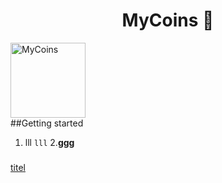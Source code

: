 <h1 align="center"> MyCoins 👋</h1>
<img src="assets/images/logo2.png" alt="MyCoins" width="120">
<br>
##Getting started

1. lll `lll`
2.**ggg**<br />


###
[titel](link)
